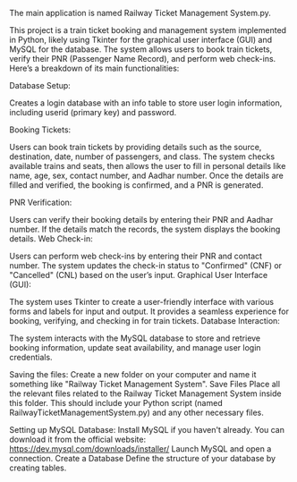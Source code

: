 The main application is named Railway Ticket Management System.py.

This project is a train ticket booking and management system implemented in Python, likely using Tkinter for the graphical user interface (GUI) and MySQL for the database. The system allows users to book train tickets, verify their PNR (Passenger Name Record), and perform web check-ins. Here’s a breakdown of its main functionalities:



Database Setup:


Creates a login database with an info table to store user login information, including userid (primary key) and password.


Booking Tickets:


Users can book train tickets by providing details such as the source, destination, date, number of passengers, and class.
The system checks available trains and seats, then allows the user to fill in personal details like name, age, sex, contact number, and Aadhar number.
Once the details are filled and verified, the booking is confirmed, and a PNR is generated.


PNR Verification:


Users can verify their booking details by entering their PNR and Aadhar number.
If the details match the records, the system displays the booking details.
Web Check-in:

Users can perform web check-ins by entering their PNR and contact number.
The system updates the check-in status to "Confirmed" (CNF) or "Cancelled" (CNL) based on the user’s input.
Graphical User Interface (GUI):

The system uses Tkinter to create a user-friendly interface with various forms and labels for input and output.
It provides a seamless experience for booking, verifying, and checking in for train tickets.
Database Interaction:

The system interacts with the MySQL database to store and retrieve booking information, update seat availability, and manage user login credentials.


Saving the files:
Create a new folder on your computer and name it something like "Railway Ticket Management System".
Save Files
Place all the relevant files related to the Railway Ticket Management System inside this folder.
This should include your Python script (named RailwayTicketManagementSystem.py) and any other necessary files.

Setting up MySQL Database:
Install MySQL if you haven't already. You can download it from the official website: https://dev.mysql.com/downloads/installer/
Launch MySQL and open a connection.
Create a Database
Define the structure of your database by creating tables.
